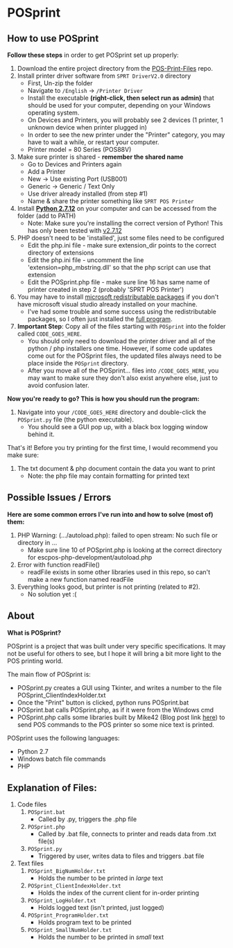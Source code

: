 # POSprint

## How to use POSprint

**Follow these steps** in order to get POSprint set up properly:

1. Download the entire project directory from the [POS-Print-Files](https://github.com/Beamanator/POS-Print-Files) repo.
1. Install printer driver software from `SPRT DriverV2.0` directory
    - First, Un-zip the folder
    - Navigate to `/English` -> `/Printer Driver`
    - Install the executable **(right-click, then select run as admin)** that should be used for your computer, depending on your Windows operating system.
    - On Devices and Printers, you will probably see 2 devices (1 printer, 1 unknown device when printer plugged in)
    - In order to see the new printer under the "Printer" category, you may have to wait a while, or restart your computer.
    - Printer model = 80 Series (POS88V)
1. Make sure printer is shared - **remember the shared name**
    - Go to Devices and Printers again
    - Add a Printer
    - New -> Use existing Port (USB001)
    - Generic -> Generic / Text Only
    - Use driver already installed (from step #1)
    - Name & share the printer something like `SPRT POS Printer`
1. Install **[Python 2.7.12](https://www.python.org/downloads/release/python-2712/)** on your computer and can be accessed from the folder (add to PATH)
    - Note: Make sure you're installing the correct version of Python! This has only been tested with [v2.7.12](https://www.python.org/downloads/release/python-2712/)
1. PHP doesn't need to be 'installed', just some files need to be configured
    - Edit the php.ini file - make sure extension_dir points to the correct directory of extensions
    - Edit the php.ini file - uncomment the line 'extension=php_mbstring.dll' so that the php script can use that extension
    - Edit the POSprint.php file - make sure line 16 has same name of printer created in step 2 (probably 'SPRT POS Printer')
1. You may have to install [microsoft redistributable packages](https://www.microsoft.com/en-eg/download/details.aspx?id=48145) if you don't have microsoft visual studio already installed on your machine.
    - I've had some trouble and some success using the redistributable packages, so I often just installed the [full program](https://msdn.microsoft.com/en-us/library/e2h7fzkw.aspx).
1. **Important Step**: Copy all of the files starting with `POSprint` into the folder called `CODE_GOES_HERE`.
    - You should only need to download the printer driver and all of the python / php installers one time. However, if some code updates come out for the POSprint files, the updated files always need to be place inside the `POSprint` directory.
    - After you move all of the POSprint... files into `/CODE_GOES_HERE`, you may want to make sure they don't also exist anywhere else, just to avoid confusion later.

**Now you're ready to go? This is how you should run the program:**
1. Navigate into your `/CODE_GOES_HERE` directory and double-click the `POSprint.py` file (the python executable).
    - You should see a GUI pop up, with a black box logging window behind it.

That's it! Before you try printing for the first time, I would recommend you make sure:

1. The txt document & php document contain the data you want to print
    - Note: the php file may contain formatting for printed text
    
## Possible Issues / Errors

**Here are some common errors I've run into and how to solve (most of) them:**

1. PHP Warning: (.../autoload.php): failed to open stream: No such file or directory in ...
    - Make sure line 10 of POSprint.php is looking at the correct directory for escpos-php-development/autoload.php
1. Error with function readFile()
    - readFile exists in some other libraries used in this repo, so can't make a new function named readFile
1. Everything looks good, but printer is not printing (related to #2).
    - No solution yet :(

## About

**What is POSprint?**

POSprint is a project that was built under very specific specifications. It may not be useful for others to see, but I hope it will bring a bit more light to the POS printing world.

The main flow of POSprint is:
- POSprint.py creates a GUI using Tkinter, and writes a number to the file POSprint_ClientIndexHolder.txt
- Once the "Print" button is clicked, python runs POSprint.bat
- POSprint.bat calls POSprint.php, as if it were from the Windows cmd
- POSprint.php calls some libraries built by Mike42 (Blog post link [here](https://mike42.me/blog/2015-04-getting-a-usb-receipt-printer-working-on-windows)) to send POS commands to the POS printer so some nice text is printed.

POSprint uses the following languages:
- Python 2.7
- Windows batch file commands
- PHP

## Explanation of Files:
1. Code files
    1. `POSprint.bat`
        - Called by .py, triggers the .php file
    1. `POSprint.php`
        - Called by .bat file, connects to printer and reads data from .txt file(s)
    1. `POSprint.py`
        - Triggered by user, writes data to files and triggers .bat file
1. Text files
    1. `POSprint_BigNumHolder.txt`
        - Holds the number to be printed in *large* text
    1. `POSprint_ClientIndexHolder.txt`
        - Holds the index of the current client for in-order printing
    1. `POSprint_LogHolder.txt`
        - Holds logged text (isn't printed, just logged)
    1. `POSprint_ProgramHolder.txt`
        - Holds program text to be printed
    1. `POSprint_SmallNumHolder.txt`
        - Holds the number to be printed in *small* text
